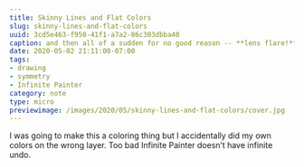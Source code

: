 ```yaml
---
title: Skinny Lines and Flat Colors
slug: skinny-lines-and-flat-colors
uuid: 3cd5e463-f950-41f1-a7a2-86c303dbba40
caption: and then all of a sudden for no good reason -- **lens flare!**
date: 2020-05-02 21:11:00-07:00
tags:
- drawing
- symmetry
- Infinite Painter
category: note
type: micro
previewimage: /images/2020/05/skinny-lines-and-flat-colors/cover.jpg
---
```

I was going to make this a coloring thing but I accidentally did my own
colors on the wrong layer. Too bad Infinite Painter doesn’t have
infinite undo.